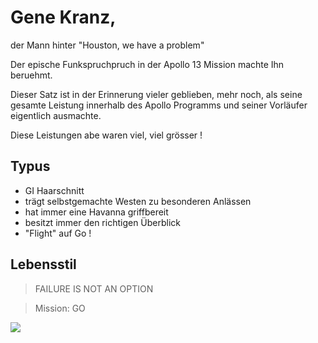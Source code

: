 # Gene Kranz, 

der Mann hinter "Houston, we have a problem"



Der epische Funkspruchpruch in der Apollo 13 Mission machte Ihn beruehmt.

Dieser Satz ist in der Erinnerung vieler geblieben, mehr noch, als seine gesamte Leistung innerhalb des Apollo Programms und seiner Vorläufer eigentlich ausmachte.


Diese Leistungen abe waren viel, viel grösser !

## Typus
* GI Haarschnitt
* trägt selbstgemachte Westen zu besonderen Anlässen
* hat immer eine Havanna griffbereit
* besitzt immer den richtigen Überblick
* "Flight" auf Go !


## Lebensstil
> FAILURE IS NOT AN OPTION

> Mission: GO


<img src="https://upload.wikimedia.org/wikipedia/commons/c/cf/Gene_kranz2.jpg"/>

